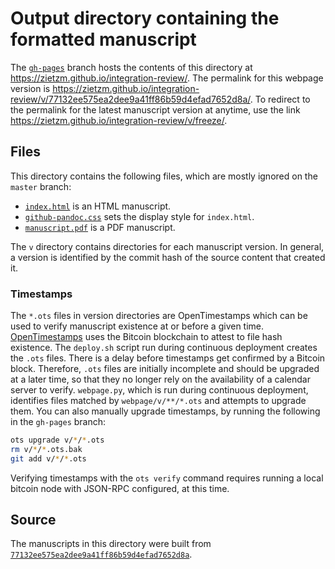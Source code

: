 # Output directory containing the formatted manuscript

The [`gh-pages`](https://github.com/zietzm/integration-review/tree/gh-pages) branch hosts the contents of this directory at https://zietzm.github.io/integration-review/.
The permalink for this webpage version is https://zietzm.github.io/integration-review/v/77132ee575ea2dee9a41ff86b59d4efad7652d8a/.
To redirect to the permalink for the latest manuscript version at anytime, use the link https://zietzm.github.io/integration-review/v/freeze/.

## Files

This directory contains the following files, which are mostly ignored on the `master` branch:

+ [`index.html`](index.html) is an HTML manuscript.
+ [`github-pandoc.css`](github-pandoc.css) sets the display style for `index.html`.
+ [`manuscript.pdf`](manuscript.pdf) is a PDF manuscript.

The `v` directory contains directories for each manuscript version.
In general, a version is identified by the commit hash of the source content that created it.

### Timestamps

The `*.ots` files in version directories are OpenTimestamps which can be used to verify manuscript existence at or before a given time.
[OpenTimestamps](https://opentimestamps.org/) uses the Bitcoin blockchain to attest to file hash existence.
The `deploy.sh` script run during continuous deployment creates the `.ots` files.
There is a delay before timestamps get confirmed by a Bitcoin block.
Therefore, `.ots` files are initially incomplete and should be upgraded at a later time, so that they no longer rely on the availability of a calendar server to verify.
`webpage.py`, which is run during continuous deployment, identifies files matched by `webpage/v/**/*.ots` and attempts to upgrade them.
You can also manually upgrade timestamps, by running the following in the `gh-pages` branch:

```sh
ots upgrade v/*/*.ots
rm v/*/*.ots.bak
git add v/*/*.ots
```

Verifying timestamps with the `ots verify` command requires running a local bitcoin node with JSON-RPC configured, at this time.

## Source

The manuscripts in this directory were built from
[`77132ee575ea2dee9a41ff86b59d4efad7652d8a`](https://github.com/zietzm/integration-review/commit/77132ee575ea2dee9a41ff86b59d4efad7652d8a).
